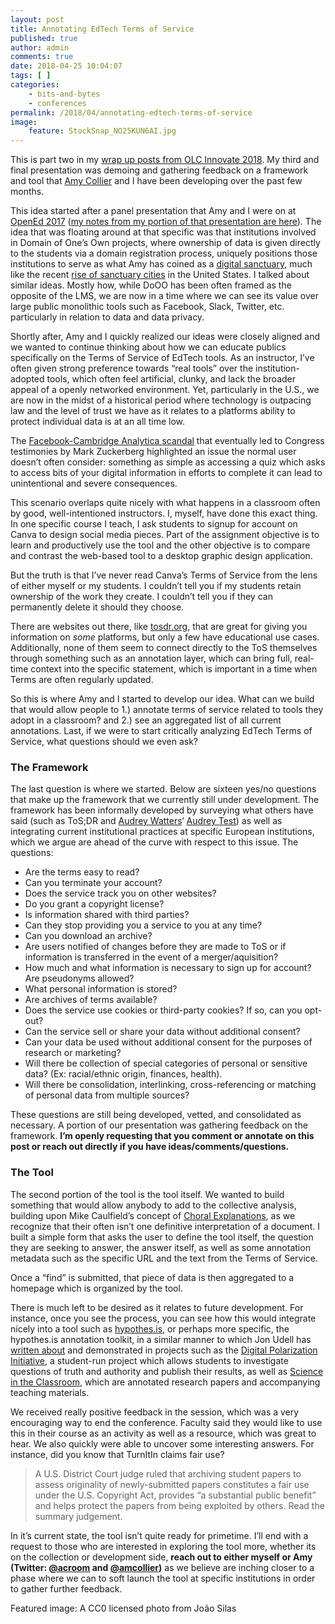 ```yaml
---
layout: post
title: Annotating EdTech Terms of Service
published: true
author: admin
comments: true
date: 2018-04-25 10:04:07
tags: [ ]
categories:
    - bits-and-bytes
    - conferences
permalink: /2018/04/annotating-edtech-terms-of-service
image:
    feature: StockSnap_NO25KUN6AI.jpg
---
```

This is part two in my [wrap up posts from OLC Innovate 2018][1]. My third and final presentation was demoing and gathering feedback on a framework and tool that [Amy Collier][2] and I have been developing over the past few months.

This idea started after a panel presentation that Amy and I were on at [OpenEd 2017][3] ([my notes from my portion of that presentation are here][4]). The idea that was floating around at that specific was that institutions involved in Domain of One&#8217;s Own projects, where ownership of data is given directly to the students via a domain registration process, uniquely positions those institutions to serve as what Amy has coined as a [digital sanctuary][5], much like the recent [rise of sanctuary cities][6] in the United States. I talked about similar ideas. Mostly how, while DoOO has been often framed as the opposite of the LMS, we are now in a time where we can see its value over large public monolithic tools such as Facebook, Slack, Twitter, etc. particularly in relation to data and data privacy.

Shortly after, Amy and I quickly realized our ideas were closely aligned and we wanted to continue thinking about how we can educate publics specifically on the Terms of Service of EdTech tools. As an instructor, I&#8217;ve often given strong preference towards &#8220;real tools&#8221; over the institution-adopted tools, which often feel artificial, clunky, and lack the broader appeal of a openly networked environment. Yet, particularly in the U.S., we are now in the midst of a historical period where technology is outpacing law and the level of trust we have as it relates to a platforms ability to protect individual data is at an all time low.

The [Facebook-Cambridge Analytica scandal][7] that eventually led to Congress testimonies by Mark Zuckerberg highlighted an issue the normal user doesn&#8217;t often consider: something as simple as accessing a quiz which asks to access bits of your digital information in efforts to complete it can lead to unintentional and severe consequences.

This scenario overlaps quite nicely with what happens in a classroom often by good, well-intentioned instructors. I, myself, have done this exact thing. In one specific course I teach, I ask students to signup for account on Canva to design social media pieces. Part of the assignment objective is to learn and productively use the tool and the other objective is to compare and contrast the web-based tool to a desktop graphic design application.

But the truth is that I&#8217;ve never read Canva&#8217;s Terms of Service from the lens of either myself or my students. I couldn&#8217;t tell you if my students retain ownership of the work they create. I couldn&#8217;t tell you if they can permanently delete it should they choose.

There are websites out there, like [tosdr.org][8], that are great for giving you information on _some_ platforms, but only a few have educational use cases. Additionally, none of them seem to connect directly to the ToS themselves through something such as an annotation layer, which can bring full, real-time context into the specific statement, which is important in a time when Terms are often regularly updated.

So this is where Amy and I started to develop our idea. What can we build that would allow people to 1.) annotate terms of service related to tools they adopt in a classroom? and 2.) see an aggregated list of all current annotations. Last, if we were to start critically analyzing EdTech Terms of Service, what questions should we even ask?

### The Framework

The last question is where we started. Below are sixteen yes/no questions that make up the framework that we currently still under development. The framework has been informally developed by surveying what others have said (such as ToS;DR and [Audrey Watters][9]&#8216; [Audrey Test][10]) as well as integrating current institutional practices at specific European institutions, which we argue are ahead of the curve with respect to this issue. The questions:

  * Are the terms easy to read?
  * Can you terminate your account?
  * Does the service track you on other websites?
  * Do you grant a copyright license?
  * Is information shared with third parties?
  * Can they stop providing you a service to you at any time?
  * Can you download an archive?
  * Are users notified of changes before they are made to ToS or if information is transferred in the event of a merger/aquisition?
  * How much and what information is necessary to sign up for account? Are pseudonyms allowed?
  * What personal information is stored?
  * Are archives of terms available?
  * Does the service use cookies or third-party cookies? If so, can you opt-out?
  * Can the service sell or share your data without additional consent?
  * Can your data be used without additional consent for the purposes of research or marketing?
  * Will there be collection of special categories of personal or sensitive data? (Ex: racial/ethnic origin, finances, health).
  * Will there be consolidation, interlinking, cross-referencing or matching of personal data from multiple sources?

These questions are still being developed, vetted, and consolidated as necessary. A portion of our presentation was gathering feedback on the framework. **I&#8217;m openly requesting that you comment or annotate on this post or reach out directly if you have ideas/comments/questions.**

### The Tool

The second portion of the tool is the tool itself. We wanted to build something that would allow anybody to add to the collective analysis, building upon Mike Caulfield&#8217;s concept of [Choral Explanations][11], as we recognize that their often isn&#8217;t one definitive interpretation of a document. I built a simple form that asks the user to define the tool itself, the question they are seeking to answer, the answer itself, as well as some annotation metadata such as the specific URL and the text from the Terms of Service.



Once a &#8220;find&#8221; is submitted, that piece of data is then aggregated to a homepage which is organized by the tool.



There is much left to be desired as it relates to future development. For instance, once you see the process, you can see how this would integrate nicely into a tool such as [hypothes.is][12], or perhaps more specific, the hypothes.is annotation toolkit, in a similar manner to which Jon Udell has [written about][13] and demonstrated in projects such as the [Digital Polarization Initiative][14], a student-run project which allows students to investigate questions of truth and authority and publish their results, as well as [Science in the Classroom][15], which are annotated research papers and accompanying teaching materials.

We received really positive feedback in the session, which was a very encouraging way to end the conference. Faculty said they would like to use this in their course as an activity as well as a resource, which was great to hear. We also quickly were able to uncover some interesting answers. For instance, did you know that TurnItIn claims fair use?

> A U.S. District Court judge ruled that archiving student papers to assess originality of newly-submitted papers constitutes a fair use under the U.S. Copyright Act, provides “a substantial public benefit” and helps protect the papers from being exploited by others. Read the summary judgement.

In it&#8217;s current state, the tool isn&#8217;t quite ready for primetime. I&#8217;ll end with a request to those who are interested in exploring the tool more, whether its on the collection or development side, **reach out to either myself or Amy (Twitter: [@acroom][16] and [@amcollier][17])** as we believe are inching closer to a phase where we can to soft launch the tool at specific institutions in order to gather further feedback.

Featured image: A CC0 licensed photo from João Silas

 [1]: https://backup.adamcroom.com/2018/04/recapping-and-reflecting-on-olc-innovate-2018/
 [2]: http://redpincushion.us/blog
 [3]: https://openeducation2017.sched.com/event/BXgM/open-practices-digital-sanctuaries-a-trans-institutional-conversation-about-students-risk-and-agency-in-domains-initiatives
 [4]: https://backup.adamcroom.com/2017/10/the-criticality-of-open-platforms-opened17/
 [5]: https://er.educause.edu/articles/2017/8/digital-sanctuary-protection-and-refuge-on-the-web
 [6]: https://newrepublic.com/article/142490/donald-trump-rise-sanctuary-home
 [7]: https://www.nytimes.com/2018/03/17/us/politics/cambridge-analytica-trump-campaign.html
 [8]: https://tosdr.org
 [9]: http://hackeducation.com/
 [10]: http://hackeducation.com/2012/03/17/what-every-techie-should-know-about-education
 [11]: https://hapgood.us/2016/05/13/choral-explanations/
 [12]: http://hypothes.is
 [13]: https://blog.jonudell.net/2017/05/05/weaving-the-annotated-web/
 [14]: https://www.digipo.io/wiki/commons/index.htm
 [15]: http://www.scienceintheclassroom.org/homepage
 [16]: http://twitter.com/acroom
 [17]: http://twitter.com/amcollier